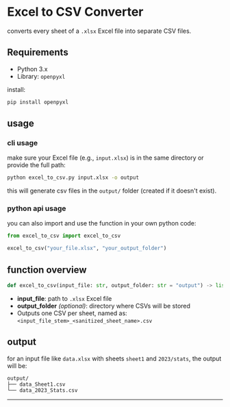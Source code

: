# Excel to CSV Converter

converts every sheet of a `.xlsx` Excel file into separate CSV files.

## Requirements

- Python 3.x  
- Library: `openpyxl`

install:
```bash
pip install openpyxl
````

## usage

### cli usage

make sure your Excel file (e.g., `input.xlsx`) is in the same directory or provide the full path:

```bash
python excel_to_csv.py input.xlsx -o output
```

this will generate csv files in the `output/` folder (created if it doesn't exist).

### python api usage

you can also import and use the function in your own python code:

```python
from excel_to_csv import excel_to_csv

excel_to_csv("your_file.xlsx", "your_output_folder")
```

## function overview

```python
def excel_to_csv(input_file: str, output_folder: str = "output") -> list[str]
```

- **input_file**: path to `.xlsx` Excel file  
- **output_folder** *(optional)*: directory where CSVs will be stored  
- Outputs one CSV per sheet, named as:
  `<input_file_stem>_<sanitized_sheet_name>.csv`

## output

for an input file like `data.xlsx` with sheets `sheet1` and `2023/stats`, the output will be:

```text
output/
├── data_Sheet1.csv
└── data_2023_Stats.csv
```
---